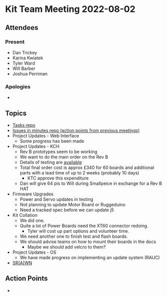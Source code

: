 # Kit Team Meeting 2022-08-02

## Attendees

### Present

- Dan Trickey
- Karina Kwiatek
- Tyler Ward
- Will Barber
- Joshua Perriman

### Apologies

-

## Topics

- [Tasks repo](https://github.com/srobo/tasks/issues?q=is%3Aopen+is%3Aissue+label%3A%22A%3A+Kit%22%2C%22A%3A+Team+Kits%22)
- [Issues in minutes repo (action points from previous meetings)](https://github.com/srobo/kit-team-minutes/issues)
- Project Updates - Web Interface
    - Some progress has been made
- Project Updates - KCH
    - Rev B prototypes seem to be working
    - We want to do the main order on the Rev B
    - Details of testing are [available](https://docs.google.com/document/d/1XAzQ_IWW-Q21NbaQBpSD9a44SbV63q1xrCCG4w42fEY/edit)
    - Total final order cost is approx £340 for 60 boards and additional parts with a lead time of up to 2 weeks (probably 10 days)
        - KTC approve this expenditure
    - Dan will give 64 pis to Will during Smallpeice in exchange for a Rev B HAT
- Firmware Upgrades
    - Power and Servo updates in testing
    - Not planning to update Motor Board or Ruggeduino
    - Need a tracked spec before we can update j5
- Kit Collation
    - We did one.
    - Quite a lot of Power Boards need the XT60 connector redoing.
        - Tyler will cost up part options and volunteer time.
    - We need another one to finish test and flash boards.
    - We should advise teams on how to mount their boards in the docs
        - Maybe we should add velcro to them?
- Project Updates - OS
    - We have made progress on implementing an update system (RAUC)
- [SR(A)WN](https://github.com/srobo/srawn/issues)


## Action Points

-


